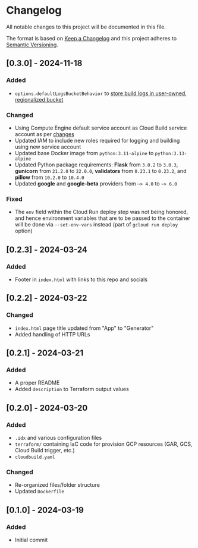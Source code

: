 # Changelog
All notable changes to this project will be documented in this file.

The format is based on [Keep a Changelog](http://keepachangelog.com/en/1.0.0/)
and this project adheres to [Semantic Versioning](http://semver.org/spec/v2.0.0.html).


## [0.3.0] - 2024-11-18
### Added
- `options.defaultLogsBucketBehavior` to [store build logs in user-owned, regionalized bucket](https://cloud.google.com/build/docs/securing-builds/store-manage-build-logs)
### Changed
- Using Compute Engine default service account as Cloud Build service account as per [changes](https://cloud.google.com/build/docs/cloud-build-service-account-updates)
- Updated IAM to include new roles required for logging and building using new service account
- Updated base Docker image from `python:3.11-alpine` to `python:3.13-alpine`
- Updated Python package requirements: **Flask** from `3.0.2` to `3.0.3`, **gunicorn** from `21.2.0` to `22.0.0`, **validators** from `0.23.1` to `0.23.2`, and **pillow** from `10.2.0` to `10.4.0`
- Updated **google** and **google-beta** providers from `~> 4.0` to `~> 6.0`
### Fixed
- The `env` field within the Cloud Run deploy step was not being honored, and hence environment variables that are to be passed to the container will be done via `--set-env-vars` instead (part of `gcloud run deploy` option)

## [0.2.3] - 2024-03-24
### Added
- Footer in `index.html` with links to this repo and socials

## [0.2.2] - 2024-03-22
### Changed
- `index.html` page title updated from "App" to "Generator"
- Added handling of HTTP URLs

## [0.2.1] - 2024-03-21
### Added
- A proper README
- Added `description` to Terraform output values

## [0.2.0] - 2024-03-20
### Added
- `.idx` and various configuration files
- `terraform/` containing IaC code for provision GCP resources (GAR, GCS, Cloud Build trigger, etc.)
- `cloudbuild.yaml`
### Changed
- Re-organized files/folder structure
- Updated `Dockerfile`

## [0.1.0] - 2024-03-19
### Added
- Initial commit
